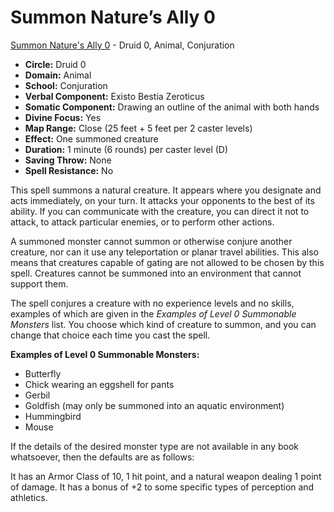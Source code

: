 # Summon Nature’s Ally 0

[Summon Nature's Ally 0](/Magic/S/SummonNaturesAlly0.md) - Druid 0, Animal, Conjuration

- **Circle:** Druid 0
- **Domain:** Animal
- **School:** Conjuration
- **Verbal Component:** Existo Bestia Zeroticus
- **Somatic Component:** Drawing an outline of the animal with both hands
- **Divine Focus:** Yes
- **Map Range:** Close (25 feet + 5 feet per 2 caster levels)
- **Effect:** One summoned creature
- **Duration:** 1 minute (6 rounds) per caster level (D)
- **Saving Throw:** None
- **Spell Resistance:** No

This spell summons a natural creature. It appears where you designate and acts immediately, on your turn. It attacks your opponents to the best of its ability. If you can communicate with the creature, you can direct it not to attack, to attack particular enemies, or to perform other actions.

A summoned monster cannot summon or otherwise conjure another creature, nor can it use any teleportation or planar travel abilities. This also means that creatures capable of gating are not allowed to be chosen by this spell. Creatures cannot be summoned into an environment that cannot support them.

The spell conjures a creature with no experience levels and no skills, examples of which are given in the *Examples of Level 0 Summonable Monsters* list. You choose which kind of creature to summon, and you can change that choice each time you cast the spell.

**Examples of Level 0 Summonable Monsters:**

- Butterfly
- Chick wearing an eggshell for pants
- Gerbil
- Goldfish (may only be summoned into an aquatic environment)
- Hummingbird
- Mouse

If the details of the desired monster type are not available in any book whatsoever, then the defaults are as follows:

It has an Armor Class of 10, 1 hit point, and a natural weapon dealing 1 point of damage. It has a bonus of +2 to some specific types of perception and athletics.
